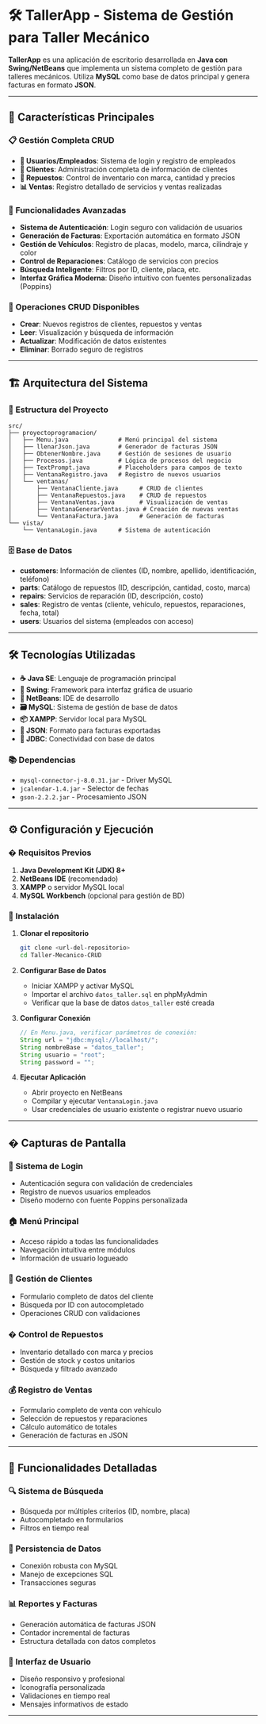 # 🛠️ TallerApp - Sistema de Gestión para Taller Mecánico

**TallerApp** es una aplicación de escritorio desarrollada en **Java con Swing/NetBeans** que implementa un sistema completo de gestión para talleres mecánicos. Utiliza **MySQL** como base de datos principal y genera facturas en formato **JSON**.

---

## 🚀 Características Principales

### 📋 Gestión Completa CRUD
- **👤 Usuarios/Empleados**: Sistema de login y registro de empleados
- **🚗 Clientes**: Administración completa de información de clientes
- **🔧 Repuestos**: Control de inventario con marca, cantidad y precios
- **📊 Ventas**: Registro detallado de servicios y ventas realizadas

### 💼 Funcionalidades Avanzadas
- **Sistema de Autenticación**: Login seguro con validación de usuarios
- **Generación de Facturas**: Exportación automática en formato JSON
- **Gestión de Vehículos**: Registro de placas, modelo, marca, cilindraje y color
- **Control de Reparaciones**: Catálogo de servicios con precios
- **Búsqueda Inteligente**: Filtros por ID, cliente, placa, etc.
- **Interfaz Gráfica Moderna**: Diseño intuitivo con fuentes personalizadas (Poppins)

### 🔄 Operaciones CRUD Disponibles
- **Crear**: Nuevos registros de clientes, repuestos y ventas
- **Leer**: Visualización y búsqueda de información
- **Actualizar**: Modificación de datos existentes
- **Eliminar**: Borrado seguro de registros

---

## 🏗️ Arquitectura del Sistema

### 📁 Estructura del Proyecto
```
src/
├── proyectoprogramacion/
│   ├── Menu.java              # Menú principal del sistema
│   ├── llenarJson.java        # Generador de facturas JSON
│   ├── ObtenerNombre.java     # Gestión de sesiones de usuario
│   ├── Procesos.java          # Lógica de procesos del negocio
│   ├── TextPrompt.java        # Placeholders para campos de texto
│   ├── VentanaRegistro.java   # Registro de nuevos usuarios
│   └── ventanas/
│       ├── VentanaCliente.java      # CRUD de clientes
│       ├── VentanaRepuestos.java    # CRUD de repuestos
│       ├── VentanaVentas.java       # Visualización de ventas
│       ├── VentanaGenerarVentas.java # Creación de nuevas ventas
│       └── VentanaFactura.java      # Generación de facturas
└── vista/
    └── VentanaLogin.java      # Sistema de autenticación
```

### 🗄️ Base de Datos
- **customers**: Información de clientes (ID, nombre, apellido, identificación, teléfono)
- **parts**: Catálogo de repuestos (ID, descripción, cantidad, costo, marca)
- **repairs**: Servicios de reparación (ID, descripción, costo)
- **sales**: Registro de ventas (cliente, vehículo, repuestos, reparaciones, fecha, total)
- **users**: Usuarios del sistema (empleados con acceso)

---

## 🛠️ Tecnologías Utilizadas

- **☕ Java SE**: Lenguaje de programación principal
- **🎨 Swing**: Framework para interfaz gráfica de usuario
- **🔧 NetBeans**: IDE de desarrollo
- **🗃️ MySQL**: Sistema de gestión de base de datos
- **📦 XAMPP**: Servidor local para MySQL
- **📄 JSON**: Formato para facturas exportadas
- **🎯 JDBC**: Conectividad con base de datos

### 📚 Dependencias
- `mysql-connector-j-8.0.31.jar` - Driver MySQL
- `jcalendar-1.4.jar` - Selector de fechas
- `gson-2.2.2.jar` - Procesamiento JSON

---

## ⚙️ Configuración y Ejecución

### � Requisitos Previos
1. **Java Development Kit (JDK) 8+**
2. **NetBeans IDE** (recomendado)
3. **XAMPP** o servidor MySQL local
4. **MySQL Workbench** (opcional para gestión de BD)

### 🚀 Instalación

1. **Clonar el repositorio**
   ```bash
   git clone <url-del-repositorio>
   cd Taller-Mecanico-CRUD
   ```

2. **Configurar Base de Datos**
   - Iniciar XAMPP y activar MySQL
   - Importar el archivo `datos_taller.sql` en phpMyAdmin
   - Verificar que la base de datos `datos_taller` esté creada

3. **Configurar Conexión**
   ```java
   // En Menu.java, verificar parámetros de conexión:
   String url = "jdbc:mysql://localhost/";
   String nombreBase = "datos_taller";
   String usuario = "root";
   String password = "";
   ```

4. **Ejecutar Aplicación**
   - Abrir proyecto en NetBeans
   - Compilar y ejecutar `VentanaLogin.java`
   - Usar credenciales de usuario existente o registrar nuevo usuario

---

## � Capturas de Pantalla

### 🔐 Sistema de Login
- Autenticación segura con validación de credenciales
- Registro de nuevos usuarios empleados
- Diseño moderno con fuente Poppins personalizada

### 🏠 Menú Principal
- Acceso rápido a todas las funcionalidades
- Navegación intuitiva entre módulos
- Información de usuario logueado

### 👥 Gestión de Clientes
- Formulario completo de datos del cliente
- Búsqueda por ID con autocompletado
- Operaciones CRUD con validaciones

### � Control de Repuestos
- Inventario detallado con marca y precios
- Gestión de stock y costos unitarios
- Búsqueda y filtrado avanzado

### 💰 Registro de Ventas
- Formulario completo de venta con vehículo
- Selección de repuestos y reparaciones
- Cálculo automático de totales
- Generación de facturas en JSON

---

## 🔧 Funcionalidades Detalladas

### 🔍 Sistema de Búsqueda
- Búsqueda por múltiples criterios (ID, nombre, placa)
- Autocompletado en formularios
- Filtros en tiempo real

### 💾 Persistencia de Datos
- Conexión robusta con MySQL
- Manejo de excepciones SQL
- Transacciones seguras

### 📊 Reportes y Facturas
- Generación automática de facturas JSON
- Contador incremental de facturas
- Estructura detallada con datos completos

### 🎨 Interfaz de Usuario
- Diseño responsivo y profesional
- Iconografía personalizada
- Validaciones en tiempo real
- Mensajes informativos de estado

---